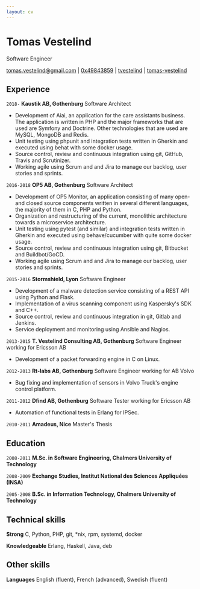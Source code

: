 ```yaml
---
layout: cv
---
```

# Tomas Vestelind
Software Engineer

<div id="webaddress">
  <i class="fas fa-envelope-square"></i> <a href="mailto:tomas.vestelind@gmail.com">tomas.vestelind@gmail.com</a>
|
  <i class="fas fa-id-card"></i> <a href="https://pgp.mit.edu/pks/lookup?op=vindex&search=0x7427A7AD49843859">0x49843859</a>
|
  <i class="fab fa-github-square"></i> <a href="http://github.com/tvestelind">tvestelind</a>
|
  <i class="fab fa-linkedin"></i> <a href="https://www.linkedin.com/in/tomas-vestelind">tomas-vestelind</a>
</div>

## Experience

`2018-`
__Kaustik AB, Gothenburg__ Software Architect

- Development of Aiai, an application for the care assistants business. The application is written in PHP and the major frameworks that are used are Symfony and Doctrine. Other technologies that are used are MySQL, MongoDB and Redis. 
- Unit testing using phpunit and integration tests written in Gherkin and executed using behat with some docker usage.
- Source control, review and continuous integration using git, GitHub, Travis and Scrutinizer.
- Working agile using Scrum and and Jira to manage our backlog, user stories and sprints.

`2016-2018`
__OP5 AB, Gothenburg__ Software Architect

- Development of OP5 Monitor, an application consisting of many open- and closed source components written in several different languages, the majority of them in C, PHP and Python.
- Organization and restructuring of the current, monolithic architecture towards a microservice architecture.
- Unit testing using pytest (and similar) and integration tests written in Gherkin and executed using behave/cucumber with quite some docker usage.
- Source control, review and continuous integration using git, Bitbucket and Buildbot/GoCD.
- Working agile using Scrum and and Jira to manage our backlog, user stories and sprints.

`2015-2016`
__Stormshield, Lyon__ Software Engineer

- Development of a malware detection service consisting of a REST API using Python and Flask.
- Implementation of a virus scanning component using Kaspersky's SDK and C++.
- Source control, review and continuous integration in git, Gitlab and Jenkins.
- Service deployment and monitoring using Ansible and Nagios.

`2013-2015`
__T. Vestelind Consulting AB, Gothenburg__ Software Engineer working for Ericsson AB

- Development of a packet forwarding engine in C on Linux.

`2012-2013`
__Rt-labs AB, Gothenburg__ Software Engineer working for AB Volvo

- Bug fixing and implementation of sensors in Volvo Truck's engine control platform.

`2011-2012`
__Dfind AB, Gothenburg__ Software Tester working for Ericsson AB

- Automation of functional tests in Erlang for IPSec.

`2010-2011`
__Amadeus, Nice__ Master's Thesis

## Education

`2008-2011`
__M.Sc. in Software Engineering, Chalmers University of Technology__

`2008-2009`
__Exchange Studies, Institut National des Sciences Appliquées (INSA)__

`2005-2008`
__B.Sc. in Information Technology, Chalmers University of Technology__

## Technical skills

__Strong__ C, Python, PHP, git, *nix, rpm, systemd, docker

__Knowledgeable__ Erlang, Haskell, Java, deb

## Other skills
__Languages__ English (fluent), French (advanced), Swedish (fluent)

<!-- ### Footer Last updated: April 2019 -->
